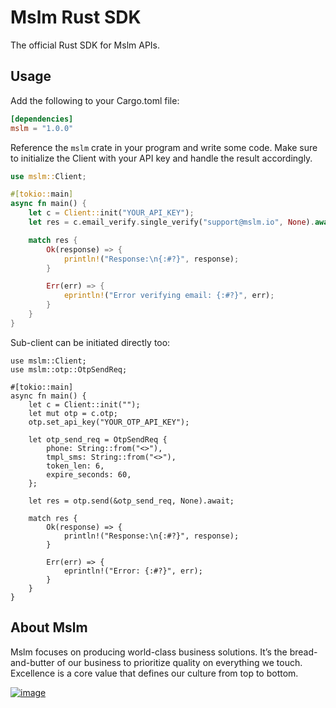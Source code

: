 # Mslm Rust SDK

The official Rust SDK for Mslm APIs.

## Usage

Add the following to your Cargo.toml file:

```toml
[dependencies]
mslm = "1.0.0"
```

Reference the `mslm` crate in your program and write some code.
Make sure to initialize the Client with your API key and handle the result accordingly.

```rust
use mslm::Client;

#[tokio::main]
async fn main() {
    let c = Client::init("YOUR_API_KEY");
    let res = c.email_verify.single_verify("support@mslm.io", None).await;

    match res {
        Ok(response) => {
            println!("Response:\n{:#?}", response);
        }

        Err(err) => {
            eprintln!("Error verifying email: {:#?}", err);
        }
    }
}
```

Sub-client can be initiated directly too:

```
use mslm::Client;
use mslm::otp::OtpSendReq;

#[tokio::main]
async fn main() {
    let c = Client::init("");
    let mut otp = c.otp;
    otp.set_api_key("YOUR_OTP_API_KEY");

    let otp_send_req = OtpSendReq {
        phone: String::from("<>"),
        tmpl_sms: String::from("<>"),
        token_len: 6,
        expire_seconds: 60,
    };

    let res = otp.send(&otp_send_req, None).await;

    match res {
        Ok(response) => {
            println!("Response:\n{:#?}", response);
        }

        Err(err) => {
            eprintln!("Error: {:#?}", err);
        }
    }
}
```

## About Mslm

Mslm focuses on producing world-class business solutions. It’s the
bread-and-butter of our business to prioritize quality on everything we touch.
Excellence is a core value that defines our culture from top to bottom.

[![image](https://avatars.githubusercontent.com/u/50307970?s=200&v=4)](https://mslm.io/)
